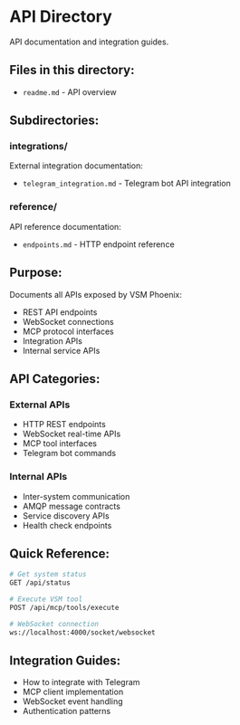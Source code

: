 # API Directory

API documentation and integration guides.

## Files in this directory:

- `readme.md` - API overview

## Subdirectories:

### integrations/
External integration documentation:
- `telegram_integration.md` - Telegram bot API integration

### reference/
API reference documentation:
- `endpoints.md` - HTTP endpoint reference

## Purpose:
Documents all APIs exposed by VSM Phoenix:
- REST API endpoints
- WebSocket connections
- MCP protocol interfaces
- Integration APIs
- Internal service APIs

## API Categories:

### External APIs
- HTTP REST endpoints
- WebSocket real-time APIs
- MCP tool interfaces
- Telegram bot commands

### Internal APIs
- Inter-system communication
- AMQP message contracts
- Service discovery APIs
- Health check endpoints

## Quick Reference:
```bash
# Get system status
GET /api/status

# Execute VSM tool
POST /api/mcp/tools/execute

# WebSocket connection
ws://localhost:4000/socket/websocket
```

## Integration Guides:
- How to integrate with Telegram
- MCP client implementation
- WebSocket event handling
- Authentication patterns
